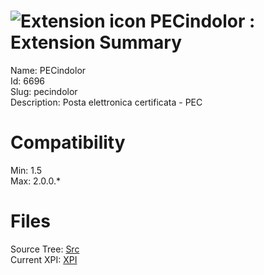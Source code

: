 # ![Extension icon](https://addons.thunderbird.net/user-media/addon_icons/6/6696-64.png?modified=1298787632) PECindolor : Extension Summary

Name: PECindolor  
Id: 6696  
Slug: pecindolor  
Description: Posta elettronica certificata - PEC
  

# Compatibility
Min: 1.5  
Max: 2.0.0.*  

# Files

Source Tree: [Src](C:/Dev/Thunderbird/ThunderKdB/xall/xOther/6696-pecindolor/src)  
Current XPI: [XPI](C:/Dev/Thunderbird/ThunderKdB/xall/xOther/6696-pecindolor/xpi)  



